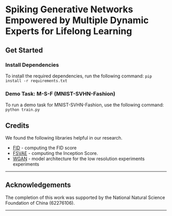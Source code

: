 # Spiking Generative Networks Empowered by Multiple Dynamic Experts for Lifelong Learning

## Get Started

### Install Dependencies
To install the required dependencies, run the following command:
`pip install -r requirements.txt`
### Demo Task: M-S-F (MNIST-SVHN-Fashion)
To run a demo task for MNIST-SVHN-Fashion, use the following command:
`python train.py`

## Credits
We found the following libraries helpful in our research. 

 - [FID](https://github.com/mseitzer/pytorch-fid/) - computing the FID score
 - [FSVAE](https://github.com/kamata1729/FullySpikingVAE) - computing the Inception Score. 
 - [WGAN](https://github.com/caogang/wgan-gp) - model architecture for the low resolution experiments experiments

---

## Acknowledgements
The completion of this work was supported by the National Natural Science Foundation of China (62276106).

---
